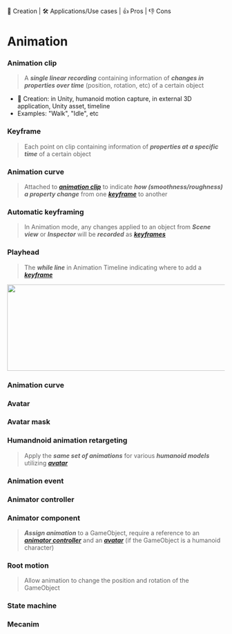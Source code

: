 👶 Creation | 🛠 Applications/Use cases | 👍 Pros | 👎 Cons

# Animation
### Animation clip
> A _**single linear recording**_ containing information of _**changes in properties over time**_ (position, rotation, etc) of a certain object
+ 👶 Creation: in Unity, humanoid motion capture, in external 3D application, Unity asset, timeline 
+ Examples: "Walk", "Idle", etc

### Keyframe
> Each point on clip containing information of _**properties at a specific time**_ of a certain object 

### Animation curve
> Attached to _**[animation clip](#animation-clip)**_ to indicate _**how (smoothness/roughness) a property change**_ from one _**[keyframe](#keyframe)**_ to another

### Automatic keyframing
> In Animation mode, any changes applied to an object from _**Scene view**_ or _**Inspector**_ will be _**recorded**_ as _**[keyframes](#keyframe)**_

### Playhead
> The _**while line**_ in Animation Timeline indicating where to add a _**[keyframe](#keyframe)**_

<img src="https://connect-prd-cdn.unity.com/20210123/learn/images/11f918b1-464c-407e-9d0c-f2fd5e67d752_image10.png.2000x0x1.png" width="600" height="200">


### Animation curve

### Avatar

### Avatar mask

### Humandnoid animation retargeting
> Apply the _**same set of animations**_ for various _**humanoid models**_ utilizing _**[avatar](#avatar)**_

### Animation event

### Animator controller

### Animator component
> _**Assign animation**_ to a GameObject, require a reference to an _**[animator controller](#animator-controller)**_ and an _**[avatar](#avatar)**_ (if the GameObject is a humanoid character)

### Root motion	
> Allow animation to change the position and rotation of the GameObject

### State machine

### Mecanim
